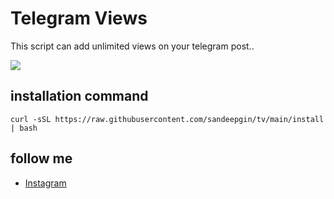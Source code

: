 # Telegram Views
This script can add unlimited views on your telegram post.. 

<img src="Screenshot_2023-05-25-05-22-16-765-edit_com.termux.jpg">

## installation command

```
curl -sSL https://raw.githubusercontent.com/sandeepgin/tv/main/install | bash
```
## follow me 
* [Instagram](https://www.instagram.com/sandeepbiswalg/")
